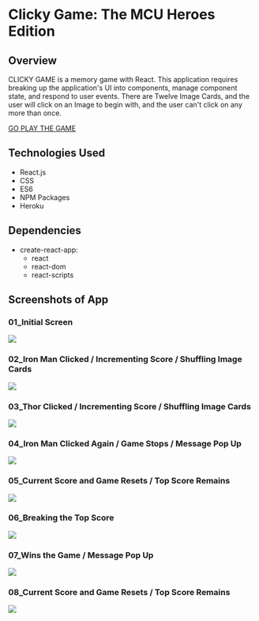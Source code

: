 # Clicky Game: The MCU Heroes Edition


## Overview
CLICKY GAME is a memory game with React. This application requires breaking up the application's UI into components, manage component state, and respond to user events. There are Twelve Image Cards, and the user will click on an Image to begin with, and the user can't click on any more than once.

[GO PLAY THE GAME](https://clicky-game-mcu-edition.herokuapp.com/)


## Technologies Used
- React.js
- CSS
- ES6
- NPM Packages
- Heroku


## Dependencies
- create-react-app:
    - react
    - react-dom
    - react-scripts


## Screenshots of App

### 01_Initial Screen
<img src="screen_shots/01_dom.png">

### 02_Iron Man Clicked / Incrementing Score / Shuffling Image Cards
<img src="screen_shots/02_ironman-clicked-incrementing.png">

### 03_Thor Clicked / Incrementing Score / Shuffling Image Cards
<img src="screen_shots/03_thor-clicked-incrementing.png">

### 04_Iron Man Clicked Again / Game Stops / Message Pop Up
<img src="screen_shots/04_ironman-clickedagain-stop.png">

### 05_Current Score and Game Resets / Top Score Remains
<img src="screen_shots/05_score-reset.png">

### 06_Breaking the Top Score
<img src="screen_shots/06_breaking-top-score.png">

### 07_Wins the Game / Message Pop Up
<img src="screen_shots/07_win.png">

### 08_Current Score and Game Resets / Top Score Remains
<img src="screen_shots/08_reset-game.png">


